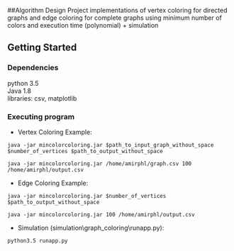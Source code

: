 ##Algorithm Design Project
implementations of vertex coloring for directed graphs and edge coloring for complete graphs using minimum number of colors and execution time (polynomial) + simulation

## Getting Started

### Dependencies
python 3.5</br>
Java 1.8</br>
libraries: csv, matplotlib

### Executing program

* Vertex Coloring Example:
```
java -jar mincolorcoloring.jar $path_to_input_graph_without_space $number_of_vertices $path_to_output_without_space
```
```
java -jar mincolorcoloring.jar /home/amirphl/graph.csv 100 /home/amirphl/output.csv
```
* Edge Coloring Example:
```
java -jar mincolorcoloring.jar $number_of_vertices $path_to_output_without_space
```
```
java -jar mincolorcoloring.jar 100 /home/amirphl/output.csv
```
* Simulation (simulation\graph_coloring\runapp.py):
```
python3.5 runapp.py
```
